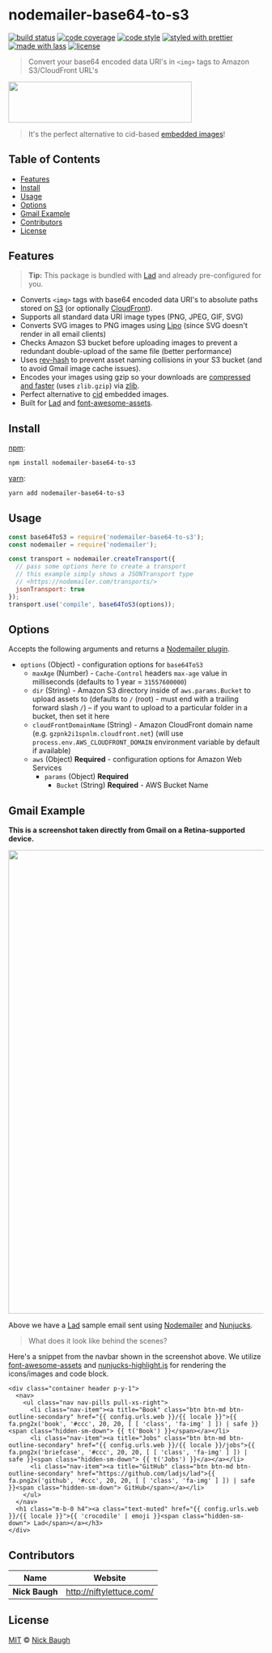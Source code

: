 # nodemailer-base64-to-s3

[![build status](https://img.shields.io/travis/ladjs/nodemailer-base64-to-s3.svg)](https://travis-ci.org/ladjs/nodemailer-base64-to-s3)
[![code coverage](https://img.shields.io/codecov/c/github/ladjs/nodemailer-base64-to-s3.svg)](https://codecov.io/gh/ladjs/nodemailer-base64-to-s3)
[![code style](https://img.shields.io/badge/code_style-XO-5ed9c7.svg)](https://github.com/sindresorhus/xo)
[![styled with prettier](https://img.shields.io/badge/styled_with-prettier-ff69b4.svg)](https://github.com/prettier/prettier)
[![made with lass](https://img.shields.io/badge/made_with-lass-95CC28.svg)](https://lass.js.org)
[![license](https://img.shields.io/github/license/ladjs/nodemailer-base64-to-s3.svg)](<>)

> Convert your base64 encoded data URI's in `<img>` tags to Amazon S3/CloudFront URL's

<img src="https://cdn.rawgit.com/ladjs/nodemailer-base64-to-s3/master/media/screenshot.png" width="361.5" height="80.75" />

> It's the perfect alternative to cid-based [embedded images][nodemailer-doc]!


## Table of Contents

* [Features](#features)
* [Install](#install)
* [Usage](#usage)
* [Options](#options)
* [Gmail Example](#gmail-example)
* [Contributors](#contributors)
* [License](#license)


## Features

> **Tip:** This package is bundled with [Lad][] and already pre-configured for you.

* Converts `<img>` tags with base64 encoded data URI's to absolute paths stored on [S3][] (or optionally [CloudFront][]).
* Supports all standard data URI image types (PNG, JPEG, GIF, SVG)
* Converts SVG images to PNG images using [Lipo][lipo] (since SVG doesn't render in all email clients)
* Checks Amazon S3 bucket before uploading images to prevent a redundant double-upload of the same file (better performance)
* Uses [rev-hash][] to prevent asset naming collisions in your S3 bucket (and to avoid Gmail image cache issues).
* Encodes your images using gzip so your downloads are [compressed and faster][s3-article] (uses `zlib.gzip`) via [zlib][].
* Perfect alternative to [cid][cid-url] embedded images.
* Built for [Lad][] and [font-awesome-assets][].


## Install

[npm][]:

```sh
npm install nodemailer-base64-to-s3
```

[yarn][]:

```sh
yarn add nodemailer-base64-to-s3
```


## Usage

```js
const base64ToS3 = require('nodemailer-base64-to-s3');
const nodemailer = require('nodemailer');

const transport = nodemailer.createTransport({
  // pass some options here to create a transport
  // this example simply shows a JSONTransport type
  // <https://nodemailer.com/transports/>
  jsonTransport: true
});
transport.use('compile', base64ToS3(options));
```


## Options

Accepts the following arguments and returns a [Nodemailer plugin][nodemailer-plugin].

* `options` (Object) - configuration options for `base64ToS3`
  * `maxAge` (Number) - `Cache-Control` headers `max-age` value in milliseconds (defaults to 1 year = `31557600000`)
  * `dir` (String) - Amazon S3 directory inside of `aws.params.Bucket` to upload assets to (defaults to `/` (root) - must end with a trailing forward slash `/`) – if you want to upload to a particular folder in a bucket, then set it here
  * `cloudFrontDomainName` (String) - Amazon CloudFront domain name (e.g. `gzpnk2i1spnlm.cloudfront.net`) (will use `process.env.AWS_CLOUDFRONT_DOMAIN` environment variable by default if available)
  * `aws` (Object) **Required** - configuration options for Amazon Web Services
    * `params` (Object) **Required**
      * `Bucket` (String) **Required** - AWS Bucket Name


## Gmail Example

**This is a screenshot taken directly from Gmail on a Retina-supported device.**

<img src="https://cdn.rawgit.com/ladjs/nodemailer-base64-to-s3/master/media/gmail-screenshot.png" width="808" height="916" />

Above we have a [Lad][] sample email sent using [Nodemailer][nodemailer] and [Nunjucks][nunjucks].

> What does it look like behind the scenes?

Here's a snippet from the navbar shown in the screenshot above. We utilize [font-awesome-assets][font-awesome-assets] and [nunjucks-highlight.js][nunjucks-highlight.js] for rendering the icons/images and code block.

```nunjucks
<div class="container header p-y-1">
  <nav>
    <ul class="nav nav-pills pull-xs-right">
      <li class="nav-item"><a title="Book" class="btn btn-md btn-outline-secondary" href="{{ config.urls.web }}/{{ locale }}">{{ fa.png2x('book', '#ccc', 20, 20, [ [ 'class', 'fa-img' ] ]) | safe }}<span class="hidden-sm-down"> {{ t('Book') }}</span></a></li>
      <li class="nav-item"><a title="Jobs" class="btn btn-md btn-outline-secondary" href="{{ config.urls.web }}/{{ locale }}/jobs">{{ fa.png2x('briefcase', '#ccc', 20, 20, [ [ 'class', 'fa-img' ] ]) | safe }}<span class="hidden-sm-down"> {{ t('Jobs') }}</a></a></li>
      <li class="nav-item"><a title="GitHub" class="btn btn-md btn-outline-secondary" href="https://github.com/ladjs/lad">{{ fa.png2x('github', '#ccc', 20, 20, [ [ 'class', 'fa-img' ] ]) | safe }}<span class="hidden-sm-down"> GitHub</span></a></li>
    </ul>
  </nav>
  <h1 class="m-b-0 h4"><a class="text-muted" href="{{ config.urls.web }}/{{ locale }}">{{ 'crocodile' | emoji }}<span class="hidden-sm-down"> Lad</span></a></h3>
</div>
```


## Contributors

| Name           | Website                    |
| -------------- | -------------------------- |
| **Nick Baugh** | <http://niftylettuce.com/> |


## License

[MIT](LICENSE) © [Nick Baugh](http://niftylettuce.com/)


## 

[npm]: https://www.npmjs.com/

[yarn]: https://yarnpkg.com/

[font-awesome-assets]: https://github.com/crocodilejs/font-awesome-assets

[cid-url]: https://sendgrid.com/blog/embedding-images-emails-facts/

[s3-article]: http://docs.aws.amazon.com/AmazonCloudFront/latest/DeveloperGuide/ServingCompressedFiles.html

[nodemailer-doc]: https://nodemailer.com/using-embedded-images/

[nodemailer-plugin]: https://github.com/nodemailer/nodemailer#plugin-api

[s3]: https://aws.amazon.com/s3/#pricing

[cloudfront]: https://aws.amazon.com/cloudfront/pricing/

[rev-hash]: https://github.com/sindresorhus/rev-hash

[zlib]: https://nodejs.org/api/zlib.html

[nodemailer]: https://nodemailer.com

[nunjucks]: https://github.com/mozilla/nunjucks

[nunjucks-highlight.js]: https://github.com/niftylettuce/nunjucks-highlight.js

[lad]: https://lad.js.org

[lipo]: https://lipo.io
